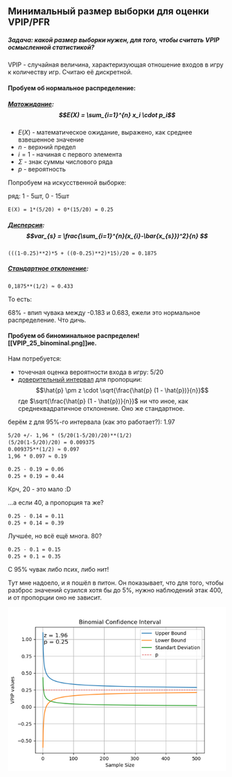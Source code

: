 ## Минимальный размер выборки для оценки VPIP/PFR

##### Задача: какой размер выборки нужен, для того, чтобы считать VPIP осмысленной статистикой?

VPIP - случайная величина, характеризующая отношение входов в игру к количеству игр. Считаю её дискретной.
#### Пробуем об нормальное распределение:
##### [Матожидание](Expected_Value): $$E(X) = \sum_{i=1}^{n} x_i \cdot p_i$$
- $Е(X)$ - математическое ожидание, выражено, как среднее взвешенное значение
- $n$ - верхний предел
- $i=1$ - начиная с первого элемента
- $Σ$ - знак суммы числового ряда
- $p$ - вероятность

Попробуем на искусственной выборке:

ряд: 1 - 5шт, 0 - 15шт
```
Е(X) = 1*(5/20) + 0*(15/20) = 0.25
```
##### [Дисперсия](Variance): $$var_{s} = \frac{\sum_{i=1}^{n}(x_{i}-\bar{x_{s}})^2}{n} $$
```
(((1-0.25)**2)*5 + ((0-0.25)**2)*15)/20 = 0.1875
```
##### [Cтандартное отклонение](Standard_Deviation): 
```
0,1875**(1/2) ≈ 0.433
```
То есть:

68% - впип чувака между -0.183 и 0.683, ежели это нормальное распределение. Что дичь.

#### Пробуем об биноминальное распределен![[VPIP_25_binominal.png]]ие.
Нам потребуется:
- точечная оценка вероятности входа в игру: 5/20
- [доверительный интервал](Confidence_Interval) для пропорции: 
$$\hat{p} \pm z \cdot \sqrt{\frac{\hat{p} (1 - \hat{p})}{n}}$$где $\sqrt{\frac{\hat{p} (1 - \hat{p})}{n}}$ ни что иное, как среднеквадратичное отклонение. Оно же стандартное.


берём z для 95%-го интервала (как это работает?): 1.97
```
5/20 +/- 1,96 * (5/20(1-5/20)/20)**(1/2)
(5/20(1-5/20)/20) = 0.009375
0.009375**(1/2) ≈ 0.097
1,96 * 0.097 ≈ 0.19
```
  
```
0.25 - 0.19 = 0.06
0.25 + 0.19 = 0.44
```

Крч, 20 - это мало :D

…а если 40, а пропорция та же?
```
0.25 - 0.14 = 0.11
0.25 + 0.14 = 0.39
```
  
Лучшéе, но всё ещё многа. 80?
```
0.25 - 0.1 = 0.15
0.25 + 0.1 = 0.35
```
  

С 95% чувак либо псих, либо нит!

Тут мне надоело, и я пошёл в питон. Он показывает, что для того, чтобы разброс значений сузился хотя бы до 5%, нужно наблюдений этак 400, и от пропорции оно не зависит.

![VPIP_25_binominal.png](images/VPIP_25_binominal.png)